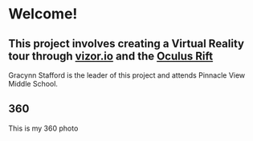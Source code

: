 # Welcome!
## This project involves creating a Virtual Reality tour through [vizor.io](https://vizor.io/projects) and the [Oculus Rift](https://www.oculus.com/rift/)
 Gracynn Stafford is the leader of this project and attends Pinnacle View Middle School.

## 360

This is my 360 photo

<script src='//vizor.io/static/scripts/vizor-360-embed.js' data-vizorurl='//vizor.io/embed/gspvms1027/outside-photo---test'></script>
